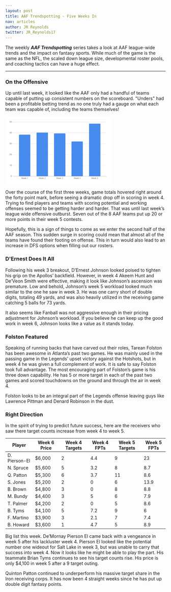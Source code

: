 ```yaml
---
layout: post
title: AAF Trendspotting - Five Weeks In
nav: articles
author: JR Reynolds
twitter: JR_Reynolds17
---
```


The weekly **_AAF Trendspotting_** series takes a look at AAF league-wide trends and the impact on fantasy sports. While much of the game is the same as the NFL, the scaled down league size, developmental roster pools, and coaching tactics can have a huge effect.

---

<h3 class="team-header aaf-header">On the Offensive</h3>

Up until last week, it looked like the AAF only had a handful of teams capable of putting up consistent numbers on the scoreboard. "Unders" had been a profitable betting trend as no one truly had a gauge on what each team was capable of, including the teams themselves!

![](/images/trendspotting-01.png)

Over the course of the first three weeks, game totals hovered right around the forty point mark, before seeing a dramatic drop off in scoring in week 4. Trying to find players and teams with scoring potential and working offenses seemed to be getting harder and harder. That was until last week’s league wide offensive outburst. Seven out of the 8 AAF teams put up 20 or more points in their week 5 contests.

Hopefully, this is a sign of things to come as we enter the second half of the AAF season. This sudden surge in scoring could mean that almost all of the teams have found their footing on offense. This in turn would also lead to an increase in DFS options when filling out our rosters.

<h3 class="team-header aaf-header">D'Ernest Does It All</h3>

Following his week 3 breakout, D’Ernest Johnson looked poised to tighten his grip on the Apollos’ backfield. However, in week 4 Akeem Hunt and De’Veon Smith were effective, making it look like Johnson’s ascension was premature. Low and behold, Johnson’s week 5 workload looked much similar to the one he saw in week 3. He was one carry short of double digits, totaling 49 yards, and was also heavily utilized in the receiving game catching 5 balls for 73 yards.

It also seems like Fanball was not aggressive enough in their pricing adjustment for Johnson’s workload. If you believe he can keep up the good work in week 6, Johnson looks like a value as it stands today.

<h3 class="team-header aaf-header">Folston Featured</h3>

Speaking of running backs that have carved out their roles, Tarean Folston has been awesome in Atlanta’s past two games. He was mainly used in the passing game in the Legends’ upset victory against the Hotshots, but in week 4 he was given a full complement of work. It is safe to say Folston took full advantage. The most encouraging part of Folston’s game is his three down capability. He has 5 or more target in each of the past two games and scored touchdowns on the ground and through the air in week 4.

Folston looks to be an integral part of the Legends offense leaving guys like Lawrence Pittman and Denard Robinson in the dust.

<h3 class="team-header aaf-header">Right Direction</h3>

In the spirit of trying to predict future success, here are the receivers who saw there target counts increase from week 4 to week 5.

<table id="direction" class="stripe">
  <thead>
    <tr>
      <th class="border-l border-r border-grey-light">Player</th>
      <th class="border-r border-grey-light">Week 6 Price</th>
      <th class="border-r border-grey-light">Week 4 Targets</th>
      <th class="border-r border-grey-light">Week 4 FPTs</th>
      <th class="border-r border-grey-light">Week 5 Targets</th>
      <th class="border-r border-grey-light">Week 5 FPTs</th>
    </tr>
  </thead>
  <tbody>
    <tr>
      <td>D. Pierson-El</td>
      <td>$6,000</td>
      <td>2</td>
      <td>4.4</td>
      <td>9</td>
      <td>23</td>
    </tr>
    <tr>
      <td>N. Spruce</td>
      <td>$5,600</td>
      <td>5</td>
      <td>3.2</td>
      <td>8</td>
      <td>8.7</td>
    </tr>
    <tr>
      <td>Q. Patton</td>
      <td>$5,300</td>
      <td>6</td>
      <td>3.7</td>
      <td>11</td>
      <td>8.6</td>
    </tr>
    <tr>
      <td>S. Jones</td>
      <td>$5,200</td>
      <td>2</td>
      <td>0</td>
      <td>6</td>
      <td>13.9</td>
    </tr>
    <tr>
      <td>B. Brown</td>
      <td>$4,800</td>
      <td>3</td>
      <td>0</td>
      <td>8</td>
      <td>8.8</td>
    </tr>
    <tr>
      <td>M. Bundy</td>
      <td>$4,400</td>
      <td>3</td>
      <td>5</td>
      <td>6</td>
      <td>7.9</td>
    </tr>
    <tr>
      <td>T. Palmer</td>
      <td>$4,200</td>
      <td>2</td>
      <td>0</td>
      <td>5</td>
      <td>8.6</td>
    </tr>
    <tr>
      <td>B. Tyms</td>
      <td>$4,100</td>
      <td>5</td>
      <td>7.2</td>
      <td>9</td>
      <td>6</td>
    </tr>
    <tr>
      <td>F. Martino</td>
      <td>$3,900</td>
      <td>3</td>
      <td>2.1</td>
      <td>7</td>
      <td>7.4</td>
    </tr>
    <tr>
      <td>B. Howard</td>
      <td>$3,600</td>
      <td>1</td>
      <td>4.7</td>
      <td>5</td>
      <td>8.9</td>
    </tr>
  </tbody>
</table>

Big list this week. De’Mornay Pierson El came back with a vengeance in week 5 after his lackluster week 4. Pierson El looked like the potential number one wideout for Salt Lake in week 3, but was unable to carry that success into week 4. Now it looks like he might be able to play the part. His teammate Brian Tyms continues to see his target counts rise. His price is only \$4,100 in week 5 after a 9 target outing.

Quinton Patton continued to underperform his massive target share in the Iron receiving corps. It has now been 4 straight weeks since he has put up double digit fantasy points.

<script>
  $('#direction').DataTable({
    fixedColumns: true,
    scrollX: true,
    paging: false,
    searching: false,
    ordering: true,
    info: false,
  });
</script>
